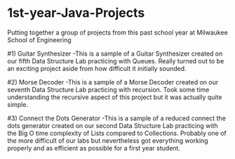 # 1st-year-Java-Projects
Putting together a group of projects from this past school year at Milwaukee School of Engineering

#1) Guitar Synthesizer
-This is a sample of a Guitar Synthesizer created on our fifth Data Structure Lab practicing with Queues. Really turned out to be an
exciting project aside from how difficult it initially sounded.

#2) Morse Decoder
-This is a sample of a Morse Decoder created on our seventh Data Structure Lab practicing with recursion. Took some time understanding the recursive aspect of this project but it was actually quite simple.

#3) Connect the Dots Generator
-This is a sample of a reduced connect the dots generator created on our second Data Structure Lab practicing with the Big O time
complexity of Lists compared to Collections. Probably one of the more difficult of our labs but nevertheless got everything working
properly and as efficient as possible for a first year student.
